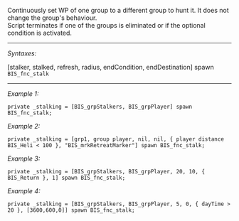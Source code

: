 Continuously set WP of one group to a different group to hunt it. It does not change the group's behaviour.<br>
Script terminates if one of the groups is eliminated or if the optional condition is activated.


---
*Syntaxes:*

[stalker, stalked, refresh, radius, endCondition, endDestination] spawn `BIS_fnc_stalk`

---
*Example 1:*

```sqf
private _stalking = [BIS_grpStalkers, BIS_grpPlayer] spawn BIS_fnc_stalk;
```

*Example 2:*

```sqf
private _stalking = [grp1, group player, nil, nil, { player distance BIS_Heli < 100 }, "BIS_mrkRetreatMarker"] spawn BIS_fnc_stalk;
```

*Example 3:*

```sqf
private _stalking = [BIS_grpStalkers, BIS_grpPlayer, 20, 10, { BIS_Return }, 1] spawn BIS_fnc_stalk;
```

*Example 4:*

```sqf
private _stalking = [BIS_grpStalkers, BIS_grpPlayer, 5, 0, { dayTime > 20 }, [3600,600,0]] spawn BIS_fnc_stalk;
```